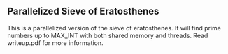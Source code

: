 Parallelized Sieve of Eratosthenes
----------------------------------

This is a parallelized version of the sieve of eratosthenes. It will find prime numbers up to MAX_INT
with both shared memory and threads. Read writeup.pdf for more information.